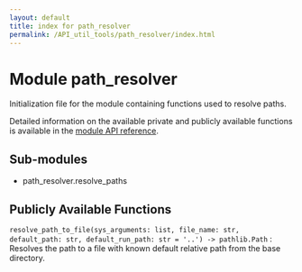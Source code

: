 ```yaml
---
layout: default
title: index for path_resolver
permalink: /API_util_tools/path_resolver/index.html
---
```


Module path_resolver
====================
Initialization file for the module containing functions used to resolve paths.

Detailed information on the available private and publicly available functions is available in the [module API reference](/API_util_tools/path_resolver/resolve_paths.html).

Sub-modules
-----------
* path_resolver.resolve_paths

Publicly Available Functions
----------------------------


`resolve_path_to_file(sys_arguments: list, file_name: str, default_path: str, default_run_path: str = '..') -> pathlib.Path`
:   Resolves the path to a file with known default relative path from the base directory.
